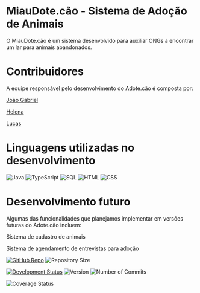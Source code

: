 # MiauDote.cão - Sistema de Adoção de Animais
O MiauDote.cão é um sistema desenvolvido para auxiliar ONGs a encontrar um lar para animais abandonados.

# Contribuidores
A equipe responsável pelo desenvolvimento do Adote.cão é composta por:

[João Gabriel](https://github.com/JoaoGabriel19)

[Helena](https://github.com/LenaLatosinski)

[Lucas](https://github.com/Lussca)

# Linguagens utilizadas no desenvolvimento
![Java](https://img.shields.io/badge/Java-8-red)
![TypeScript](https://img.shields.io/badge/-TypeScript-007ACC?logo=typescript&logoColor=white&style=flat)
![SQL](https://img.shields.io/badge/SQL-MySQL-blue)
![HTML](https://img.shields.io/badge/HTML-5-orange)
![CSS](https://img.shields.io/badge/CSS-3-blue)

# Desenvolvimento futuro
Algumas das funcionalidades que planejamos implementar em versões futuras do Adote.cão incluem:

Sistema de cadastro de animais

Sistema de agendamento de entrevistas para adoção

[![GitHub Repo](https://img.shields.io/badge/GitHub-Repo-green.svg)](https://github.com/JoaoGabriel19/Adote.cao)
![Repository Size](https://img.shields.io/github/repo-size/JoaoGabriel19/Adote.cao)

[![Development Status](https://img.shields.io/badge/Development-In%20Progress-yellow.svg)](https://github.com/JoaoGabriel19/Adote.cao)
![Version](https://img.shields.io/badge/version-0.1.0-blue)
![Number of Commits](https://img.shields.io/github/commit-activity/y/JoaoGabriel19/Adote.cao)


![Coverage Status](https://img.shields.io/badge/coverage-80%25-brightgreen)
